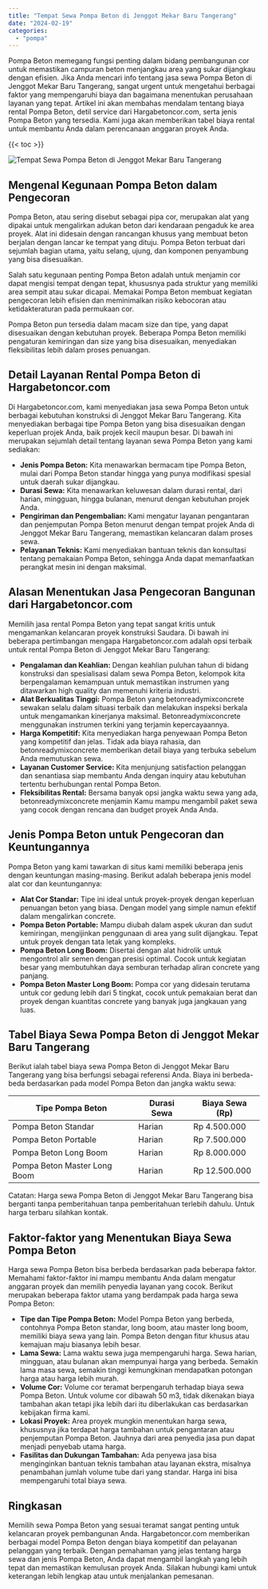 ```yaml
---
title: "Tempat Sewa Pompa Beton di Jenggot Mekar Baru Tangerang"
date: "2024-02-19"
categories: 
  - "pompa"
---
```




Pompa Beton memegang fungsi penting dalam bidang pembangunan cor untuk memastikan campuran beton menjangkau area yang sukar dijangkau dengan efisien. Jika Anda mencari info tentang jasa sewa Pompa Beton di Jenggot Mekar Baru Tangerang, sangat urgent untuk mengetahui berbagai faktor yang mempengaruhi biaya dan bagaimana menentukan perusahaan layanan yang tepat. Artikel ini akan membahas mendalam tentang biaya rental Pompa Beton, detil service dari Hargabetoncor.com, serta jenis Pompa Beton yang tersedia. Kami juga akan memberikan tabel biaya rental untuk membantu Anda dalam perencanaan anggaran proyek Anda.

{{< toc >}}

![Tempat Sewa Pompa Beton di Jenggot Mekar Baru Tangerang](https://hargareadymixid.github.io/pompa/concrete-pump%20(23).png)

## Mengenal Kegunaan Pompa Beton dalam Pengecoran

Pompa Beton, atau sering disebut sebagai pipa cor, merupakan alat yang dipakai untuk mengalirkan adukan beton dari kendaraan pengaduk ke area proyek. Alat ini didesain dengan rancangan khusus yang membuat beton berjalan dengan lancar ke tempat yang dituju. Pompa Beton terbuat dari sejumlah bagian utama, yaitu selang, ujung, dan komponen penyambung yang bisa disesuaikan.

Salah satu kegunaan penting Pompa Beton adalah untuk menjamin cor dapat mengisi tempat dengan tepat, khususnya pada struktur yang memiliki area sempit atau sukar dicapai. Memakai Pompa Beton membuat kegiatan pengecoran lebih efisien dan meminimalkan risiko kebocoran atau ketidakteraturan pada permukaan cor.

Pompa Beton pun tersedia dalam macam size dan tipe, yang dapat disesuaikan dengan kebutuhan proyek. Beberapa Pompa Beton memiliki pengaturan kemiringan dan size yang bisa disesuaikan, menyediakan fleksibilitas lebih dalam proses penuangan.

## Detail Layanan Rental Pompa Beton di Hargabetoncor.com

Di Hargabetoncor.com, kami menyediakan jasa sewa Pompa Beton untuk berbagai kebutuhan konstruksi di Jenggot Mekar Baru Tangerang. Kita menyediakan berbagai tipe Pompa Beton yang bisa disesuaikan dengan keperluan projek Anda, baik projek kecil maupun besar. Di bawah ini merupakan sejumlah detail tentang layanan sewa Pompa Beton yang kami sediakan:

- **Jenis Pompa Beton:** Kita menawarkan bermacam tipe Pompa Beton, mulai dari Pompa Beton standar hingga yang punya modifikasi spesial untuk daerah sukar dijangkau.
- **Durasi Sewa:** Kita menawarkan keluwesan dalam durasi rental, dari harian, mingguan, hingga bulanan, menurut dengan kebutuhan projek Anda.
- **Pengiriman dan Pengembalian:** Kami mengatur layanan pengantaran dan penjemputan Pompa Beton menurut dengan tempat projek Anda di Jenggot Mekar Baru Tangerang, memastikan kelancaran dalam proses sewa.
- **Pelayanan Teknis:** Kami menyediakan bantuan teknis dan konsultasi tentang pemakaian Pompa Beton, sehingga Anda dapat memanfaatkan perangkat mesin ini dengan maksimal.

## Alasan Menentukan Jasa Pengecoran Bangunan dari Hargabetoncor.com

Memilih jasa rental Pompa Beton yang tepat sangat kritis untuk mengamankan kelancaran proyek konstruksi Saudara. Di bawah ini beberapa pertimbangan mengapa Hargabetoncor.com adalah opsi terbaik untuk rental Pompa Beton di Jenggot Mekar Baru Tangerang:

- **Pengalaman dan Keahlian:** Dengan keahlian puluhan tahun di bidang konstruksi dan spesialisasi dalam sewa Pompa Beton, kelompok kita berpengalaman kemampuan untuk memastikan instrumen yang ditawarkan high quality dan memenuhi kriteria industri.
- **Alat Berkualitas Tinggi:** Pompa Beton yang betonreadymixconcrete sewakan selalu dalam situasi terbaik dan melakukan inspeksi berkala untuk mengamankan kinerjanya maksimal. Betonreadymixconcrete menggunakan instrumen terkini yang terjamin kepercayaannya.
- **Harga Kompetitif:** Kita menyediakan harga penyewaan Pompa Beton yang kompetitif dan jelas. Tidak ada biaya rahasia, dan betonreadymixconcrete memberikan detail biaya yang terbuka sebelum Anda memutuskan sewa.
- **Layanan Customer Service:** Kita menjunjung satisfaction pelanggan dan senantiasa siap membantu Anda dengan inquiry atau kebutuhan tertentu berhubungan rental Pompa Beton.
- **Fleksibilitas Rental:** Bersama banyak opsi jangka waktu sewa yang ada, betonreadymixconcrete menjamin Kamu mampu mengambil paket sewa yang cocok dengan rencana dan budget proyek Anda Anda.

## Jenis Pompa Beton untuk Pengecoran dan Keuntungannya

Pompa Beton yang kami tawarkan di situs kami memiliki beberapa jenis dengan keuntungan masing-masing. Berikut adalah beberapa jenis model alat cor dan keuntungannya:

- **Alat Cor Standar:** Tipe ini ideal untuk proyek-proyek dengan keperluan penuangan beton yang biasa. Dengan model yang simple namun efektif dalam mengalirkan concrete.
- **Pompa Beton Portable:** Mampu diubah dalam aspek ukuran dan sudut kemiringan, mengijinkan penggunaan di area yang sulit dijangkau. Tepat untuk proyek dengan tata letak yang kompleks.
- **Pompa Beton Long Boom:** Disertai dengan alat hidrolik untuk mengontrol alir semen dengan presisi optimal. Cocok untuk kegiatan besar yang membutuhkan daya semburan terhadap aliran concrete yang panjang.
- **Pompa Beton Master Long Boom:** Pompa cor yang didesain terutama untuk cor gedung lebih dari 5 tingkat, cocok untuk pemakaian berat dan proyek dengan kuantitas concrete yang banyak juga jangkauan yang luas.

## Tabel Biaya Sewa Pompa Beton di Jenggot Mekar Baru Tangerang

Berikut ialah tabel biaya sewa Pompa Beton di Jenggot Mekar Baru Tangerang yang bisa berfungsi sebagai referensi Anda. Biaya ini berbeda-beda berdasarkan pada model Pompa Beton dan jangka waktu sewa:

| Tipe Pompa Beton | Durasi Sewa | Biaya Sewa (Rp) |
| --- | --- | --- |
| Pompa Beton Standar | Harian | Rp 4.500.000 |
| Pompa Beton Portable | Harian | Rp 7.500.000 |
| Pompa Beton Long Boom | Harian | Rp 8.000.000 |
| Pompa Beton Master Long Boom | Harian | Rp 12.500.000 |

Catatan: Harga sewa Pompa Beton di Jenggot Mekar Baru Tangerang bisa berganti tanpa pemberitahuan tanpa pemberitahuan terlebih dahulu. Untuk harga terbaru silahkan kontak.

## Faktor-faktor yang Menentukan Biaya Sewa Pompa Beton

Harga sewa Pompa Beton bisa berbeda berdasarkan pada beberapa faktor. Memahami faktor-faktor ini mampu membantu Anda dalam mengatur anggaran proyek dan memilih penyedia layanan yang cocok. Berikut merupakan beberapa faktor utama yang berdampak pada harga sewa Pompa Beton:

- **Tipe dan Tipe Pompa Beton:** Model Pompa Beton yang berbeda, contohnya Pompa Beton standar, long boom, atau master long boom, memiliki biaya sewa yang lain. Pompa Beton dengan fitur khusus atau kemajuan maju biasanya lebih besar.
- **Lama Sewa:** Lama waktu sewa juga mempengaruhi harga. Sewa harian, mingguan, atau bulanan akan mempunyai harga yang berbeda. Semakin lama masa sewa, semakin tinggi kemungkinan mendapatkan potongan harga atau harga lebih murah.
- **Volume Cor:** Volume cor teramat berpengaruh terhadap biaya sewa Pompa Beton. Untuk volume cor dibawah 50 m3, tidak dikenakan biaya tambahan akan tetapi jika lebih dari itu diberlakukan cas berdasarkan kebijakan firma kami.
- **Lokasi Proyek:** Area proyek mungkin menentukan harga sewa, khususnya jika terdapat harga tambahan untuk pengantaran atau penjemputan Pompa Beton. Jauhnya dari area penyedia jasa pun dapat menjadi penyebab utama harga.
- **Fasilitas dan Dukungan Tambahan:** Ada penyewa jasa bisa menginginkan bantuan teknis tambahan atau layanan ekstra, misalnya penambahan jumlah volume tube dari yang standar. Harga ini bisa mempengaruhi total biaya sewa.

## Ringkasan

Memilih sewa Pompa Beton yang sesuai teramat sangat penting untuk kelancaran proyek pembangunan Anda. Hargabetoncor.com memberikan berbagai model Pompa Beton dengan biaya kompetitif dan pelayanan pelanggan yang terbaik. Dengan pemahaman yang jelas tentang harga sewa dan jenis Pompa Beton, Anda dapat mengambil langkah yang lebih tepat dan memastikan kemulusan proyek Anda. Silakan hubungi kami untuk keterangan lebih lengkap atau untuk menjalankan pemesanan.
